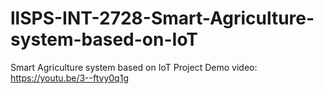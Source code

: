 # llSPS-INT-2728-Smart-Agriculture-system-based-on-IoT
Smart Agriculture system based on IoT
Project Demo video: https://youtu.be/3--ftvy0q1g
